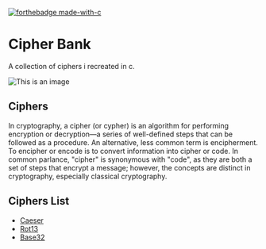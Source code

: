 [![forthebadge made-with-c](https://our-gallery.cf/jmvrp/made-with-c.svg)]()

# Cipher Bank
A collection of ciphers i recreated in c.

![This is an image](https://our-gallery.cf/jmvrp/cipher-bank-logo.png)

## Ciphers
In cryptography, a cipher (or cypher) is an algorithm for performing encryption or decryption—a series of well-defined steps that can be followed as a procedure. An alternative, less common term is encipherment. To encipher or encode is to convert information into cipher or code. In common parlance, "cipher" is synonymous with "code", as they are both a set of steps that encrypt a message; however, the concepts are distinct in cryptography, especially classical cryptography.

## Ciphers List
- [Caeser](https://github.com/VishalRashmika/Cipher-Bank/tree/main/Caeser)
- [Rot13](https://github.com/VishalRashmika/Cipher-Bank/tree/main/Rot13)
- [Base32](https://github.com/VishalRashmika/Cipher-Bank/tree/main/Base32)



 